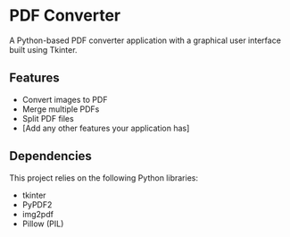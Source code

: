 # PDF Converter

A Python-based PDF converter application with a graphical user interface built using Tkinter.

## Features

- Convert images to PDF
- Merge multiple PDFs
- Split PDF files
- [Add any other features your application has]

## Dependencies

This project relies on the following Python libraries:

- tkinter
- PyPDF2
- img2pdf
- Pillow (PIL)

